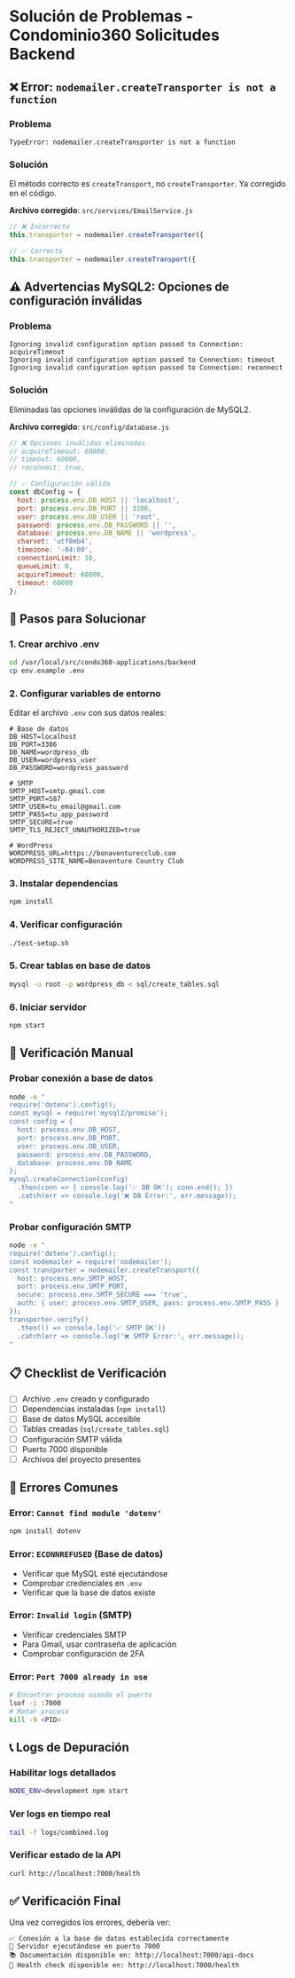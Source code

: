 # Solución de Problemas - Condominio360 Solicitudes Backend

## ❌ Error: `nodemailer.createTransporter is not a function`

### Problema
```
TypeError: nodemailer.createTransporter is not a function
```

### Solución
El método correcto es `createTransport`, no `createTransporter`. Ya corregido en el código.

**Archivo corregido**: `src/services/EmailService.js`
```javascript
// ❌ Incorrecto
this.transporter = nodemailer.createTransporter({

// ✅ Correcto  
this.transporter = nodemailer.createTransport({
```

## ⚠️ Advertencias MySQL2: Opciones de configuración inválidas

### Problema
```
Ignoring invalid configuration option passed to Connection: acquireTimeout
Ignoring invalid configuration option passed to Connection: timeout
Ignoring invalid configuration option passed to Connection: reconnect
```

### Solución
Eliminadas las opciones inválidas de la configuración de MySQL2.

**Archivo corregido**: `src/config/database.js`
```javascript
// ❌ Opciones inválidas eliminadas
// acquireTimeout: 60000,
// timeout: 60000,
// reconnect: true,

// ✅ Configuración válida
const dbConfig = {
  host: process.env.DB_HOST || 'localhost',
  port: process.env.DB_PORT || 3306,
  user: process.env.DB_USER || 'root',
  password: process.env.DB_PASSWORD || '',
  database: process.env.DB_NAME || 'wordpress',
  charset: 'utf8mb4',
  timezone: '-04:00',
  connectionLimit: 10,
  queueLimit: 0,
  acquireTimeout: 60000,
  timeout: 60000
};
```

## 🔧 Pasos para Solucionar

### 1. Crear archivo .env
```bash
cd /usr/local/src/condo360-applications/backend
cp env.example .env
```

### 2. Configurar variables de entorno
Editar el archivo `.env` con sus datos reales:
```env
# Base de datos
DB_HOST=localhost
DB_PORT=3306
DB_NAME=wordpress_db
DB_USER=wordpress_user
DB_PASSWORD=wordpress_password

# SMTP
SMTP_HOST=smtp.gmail.com
SMTP_PORT=587
SMTP_USER=tu_email@gmail.com
SMTP_PASS=tu_app_password
SMTP_SECURE=true
SMTP_TLS_REJECT_UNAUTHORIZED=true

# WordPress
WORDPRESS_URL=https://bonaventurecclub.com
WORDPRESS_SITE_NAME=Bonaventure Country Club
```

### 3. Instalar dependencias
```bash
npm install
```

### 4. Verificar configuración
```bash
./test-setup.sh
```

### 5. Crear tablas en base de datos
```bash
mysql -u root -p wordpress_db < sql/create_tables.sql
```

### 6. Iniciar servidor
```bash
npm start
```

## 🧪 Verificación Manual

### Probar conexión a base de datos
```bash
node -e "
require('dotenv').config();
const mysql = require('mysql2/promise');
const config = {
  host: process.env.DB_HOST,
  port: process.env.DB_PORT,
  user: process.env.DB_USER,
  password: process.env.DB_PASSWORD,
  database: process.env.DB_NAME
};
mysql.createConnection(config)
  .then(conn => { console.log('✅ DB OK'); conn.end(); })
  .catch(err => console.log('❌ DB Error:', err.message));
"
```

### Probar configuración SMTP
```bash
node -e "
require('dotenv').config();
const nodemailer = require('nodemailer');
const transporter = nodemailer.createTransport({
  host: process.env.SMTP_HOST,
  port: process.env.SMTP_PORT,
  secure: process.env.SMTP_SECURE === 'true',
  auth: { user: process.env.SMTP_USER, pass: process.env.SMTP_PASS }
});
transporter.verify()
  .then(() => console.log('✅ SMTP OK'))
  .catch(err => console.log('❌ SMTP Error:', err.message));
"
```

## 📋 Checklist de Verificación

- [ ] Archivo `.env` creado y configurado
- [ ] Dependencias instaladas (`npm install`)
- [ ] Base de datos MySQL accesible
- [ ] Tablas creadas (`sql/create_tables.sql`)
- [ ] Configuración SMTP válida
- [ ] Puerto 7000 disponible
- [ ] Archivos del proyecto presentes

## 🚨 Errores Comunes

### Error: `Cannot find module 'dotenv'`
```bash
npm install dotenv
```

### Error: `ECONNREFUSED` (Base de datos)
- Verificar que MySQL esté ejecutándose
- Comprobar credenciales en `.env`
- Verificar que la base de datos existe

### Error: `Invalid login` (SMTP)
- Verificar credenciales SMTP
- Para Gmail, usar contraseña de aplicación
- Comprobar configuración de 2FA

### Error: `Port 7000 already in use`
```bash
# Encontrar proceso usando el puerto
lsof -i :7000
# Matar proceso
kill -9 <PID>
```

## 📞 Logs de Depuración

### Habilitar logs detallados
```bash
NODE_ENV=development npm start
```

### Ver logs en tiempo real
```bash
tail -f logs/combined.log
```

### Verificar estado de la API
```bash
curl http://localhost:7000/health
```

## ✅ Verificación Final

Una vez corregidos los errores, debería ver:
```
✅ Conexión a la base de datos establecida correctamente
🚀 Servidor ejecutándose en puerto 7000
📚 Documentación disponible en: http://localhost:7000/api-docs
🏥 Health check disponible en: http://localhost:7000/health
```
